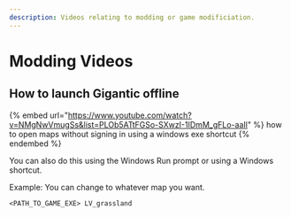 ```yaml
---
description: Videos relating to modding or game modificiation.
---
```


# Modding Videos

## How to launch Gigantic offline

{% embed url="https://www.youtube.com/watch?v=NMgNwVmugSs&list=PLOb5ATtFGSo-SXwzI-1IDmM_gFLo-aaIl" %}
how to open maps without signing in using a windows exe shortcut
{% endembed %}

You can also do this using the Windows Run prompt or using a Windows shortcut.

Example: You can change to whatever map you want.

```
<PATH_TO_GAME_EXE> LV_grassland
```
